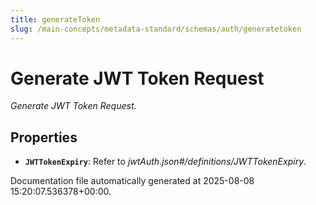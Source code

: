 ```yaml
---
title: generateToken
slug: /main-concepts/metadata-standard/schemas/auth/generatetoken
---
```


# Generate JWT Token Request

*Generate JWT Token Request.*

## Properties

- **`JWTTokenExpiry`**: Refer to *jwtAuth.json#/definitions/JWTTokenExpiry*.


Documentation file automatically generated at 2025-08-08 15:20:07.536378+00:00.
